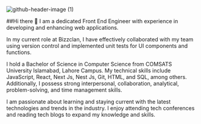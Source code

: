 ![github-header-image (1)](https://github.com/usamamalik909/usamamalik909/assets/55856355/540944c0-6f89-4c80-bbbf-d7e5b94c91a6)

##Hi there 👋 I am a dedicated Front End Engineer with experience in developing and enhancing web applications. 

In my current role at Bizzclan, I have effectively collaborated with my team using version control and implemented unit tests for UI components and functions.

I hold a Bachelor of Science in Computer Science from COMSATS University Islamabad, Lahore Campus. My technical skills include JavaScript, React, Next Js, Nest Js, Git, HTML, and SQL, among others. Additionally, I possess strong interpersonal, collaboration, analytical, problem-solving, and time management skills.

I am passionate about learning and staying current with the latest technologies and trends in the industry. I enjoy attending tech conferences and reading tech blogs to expand my knowledge and skills.

<!--
**usamamalik909/usamamalik909** is a ✨ _special_ ✨ repository because its `README.md` (this file) appears on your GitHub profile.

Here are some ideas to get you started:

- 🔭 I’m currently working on ...
- 🌱 I’m currently learning ...
- 👯 I’m looking to collaborate on ...
- 🤔 I’m looking for help with ...
- 💬 Ask me about ...
- 📫 How to reach me: ...
- 😄 Pronouns: ...
- ⚡ Fun fact: ...
-->
